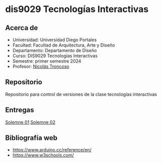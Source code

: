 # dis9029 Tecnologías Interactivas

## Acerca de

- Universidad: Universidad Diego Portales
- Facultad: Facultad de Arquitectura, Arte y Diseño
- Departamento: Departamento de Diseño
- Curso: DIS9029 Tecnologías Interactivas
- Semestre: primer semestre 2024
- Profesor: [Nicolás Troncoso](https://github.com/nicotron/)

## Repositorio

Repositorio para control de versiones de la clase tecnologías interactivas

## Entregas

[Solemne 01](https://github.com/janisepulveda/dis9029/tree/main/solemne01)
[Solemne 02](./solemne02)

## Bibliografía web

- <https://www.arduino.cc/reference/en/>
- <https://www.w3schools.com/>
